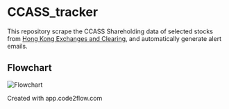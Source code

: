 # CCASS_tracker

This repository scrape the CCASS Shareholding data of selected stocks from [Hong Kong Exchanges and Clearing](https://www.hkexnews.hk/sdw/search/searchsdw.aspx), and automatically generate alert emails.


## Flowchart

![Flowchart](https://app.code2flow.com/7pIxfSe5pOrt.code.png)

Created with app.code2flow.com